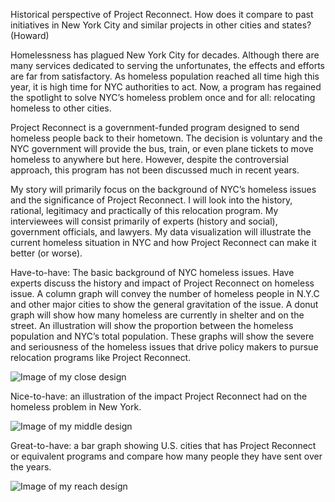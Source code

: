 Historical perspective of Project Reconnect. How does it compare to past initiatives in New York City and similar projects in other cities and states? (Howard)

Homelessness has plagued New York City for decades. Although there are many services dedicated to serving the unfortunates, the effects and efforts are far from satisfactory. As homeless population reached all time high this year, it is high time for NYC authorities to act. Now, a program has regained the spotlight to solve NYC’s homeless problem once and for all: relocating homeless to other cities.

Project Reconnect is a government-funded program designed to send homeless people back to their hometown. The decision is voluntary and the NYC government will provide the bus, train, or even plane tickets to move homeless to anywhere but here. However, despite the controversial approach, this program has not been discussed much in recent years. 

My story will primarily focus on the background of NYC’s homeless issues and the significance of Project Reconnect. I will look into the history, rational, legitimacy and practically of this relocation program. My interviewees will consist primarily of experts (history and social), government officials, and lawyers. My data visualization will illustrate the current homeless situation in NYC and how Project Reconnect can make it better (or worse). 

Have-to-have: The basic background of NYC homeless issues. Have experts discuss the history and impact of Project Reconnect on homeless issue. A column graph will convey the number of homeless people in N.Y.C and other major cities to show the general gravitation of the issue. A donut graph will show how many homeless are currently in shelter and on the street. An illustration will show the proportion between the homeless population and NYC’s total population. These graphs will show the severe and seriousness of the homeless issues that drive policy makers to pursue relocation programs like Project Reconnect. 

![Image of my close design]()

Nice-to-have:  an illustration of the impact Project Reconnect had on the homeless problem in New York. 

![Image of my middle design]()

Great-to-have:  a bar graph showing U.S. cities that has Project Reconnect or equivalent programs and compare how many people they have sent over the years. 

![Image of my reach design]()
